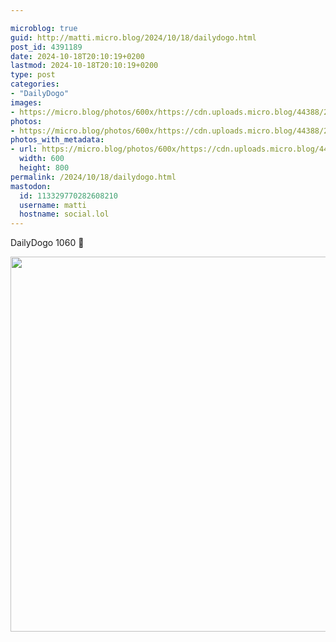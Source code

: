 ```yaml
---

microblog: true
guid: http://matti.micro.blog/2024/10/18/dailydogo.html
post_id: 4391189
date: 2024-10-18T20:10:19+0200
lastmod: 2024-10-18T20:10:19+0200
type: post
categories:
- "DailyDogo"
images:
- https://micro.blog/photos/600x/https://cdn.uploads.micro.blog/44388/2024/bfc7a624062f48f183bd0ee20df46cf7.jpg
photos:
- https://micro.blog/photos/600x/https://cdn.uploads.micro.blog/44388/2024/bfc7a624062f48f183bd0ee20df46cf7.jpg
photos_with_metadata:
- url: https://micro.blog/photos/600x/https://cdn.uploads.micro.blog/44388/2024/bfc7a624062f48f183bd0ee20df46cf7.jpg
  width: 600
  height: 800
permalink: /2024/10/18/dailydogo.html
mastodon:
  id: 113329770282608210
  username: matti
  hostname: social.lol
---
```

DailyDogo 1060 🐶

<img src="https://micro.blog/photos/600x/https://blog.martin-haehnel.de/uploads/2024/bfc7a624062f48f183bd0ee20df46cf7.jpg" width="600" alt="" />
